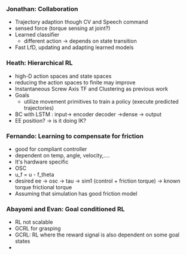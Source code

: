 ### Jonathan: Collaboration
- Trajectory adaption though CV and Speech command
- sensed force (torque sensing at joint?)
- Learned classifier
	- different action -> depends on state transition
- Fast LfD, updating and adapting learned models

### Heath: Hierarchical RL
- high-D action spaces and state spaces
- reducing the action spaces to finite may improve
- Instantaneous Screw Axis TF and Clustering as previous work
- Goals
	- utilize movement primitives to train a policy (execute predicted trajectories)
- BC with LSTM : input-> encoder decoder ->dense -> output
- EE position? -> is it doing IK?

### Fernando: Learning to compensate for friction
- good for compliant controller
- dependent on temp, angle, velocity,....
- It's hardware specific
- OSC
- u_f = u - f_theta
- desired ee -> osc -> tau -> sim1 (control + friction torque) -> known torque frictional torque
- Assuming that simulation has good friction model
### Abayomi and Evan: Goal conditioned RL
- RL not scalable
- GCRL for grasping
- GCRL: RL where the reward signal is also dependent on some goal states
- 